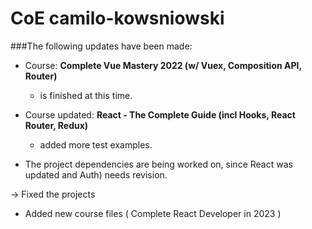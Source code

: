 # CoE camilo-kowsniowski 




###The following updates have been made:

* Course: **Complete Vue Mastery 2022 (w/ Vuex, Composition API, Router)**

	* is finished at this time.

* Course updated:
**React - The Complete Guide (incl Hooks, React Router, Redux)**
 	* added more test examples.

* The project dependencies are being worked on, since React was updated and Auth) needs revision.

->  Fixed the projects 

* Added new course files ( Complete React Developer in 2023 )
